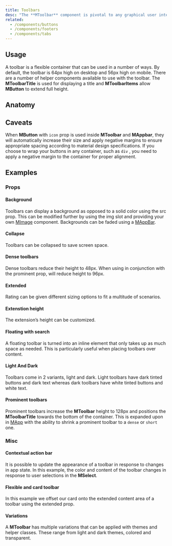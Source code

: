 ```yaml
---
title: Toolbars
desc: "The **MToolbar** component is pivotal to any graphical user interface (GUI), as it generally is the primary source of site navigation.The toolbar component works great in conjunction with [MNavigationDrawer](/components/navigation-drawers) and [MCard](/components/cards)."
related:
  - /components/buttons
  - /components/footers
  - /components/tabs
---
```


## Usage

A toolbar is a flexible container that can be used in a number of ways. By default, the toolbar is 64px high on desktop and 56px high on mobile. 
There are a number of helper components available to use with the toolbar. 
The **MToolbarTitle** is used for displaying a title and **MToolbarItems** allow **MButton** to extend full height.

<toolbars-usage></toolbars-usage>

## Anatomy

## Caveats

<!--alert:warning-->
When **MButton** with `icon` prop is used inside **MToolbar** and **MAppbar**, they will automatically increase their size and apply negative margins to ensure appropriate spacing according to material design specifications.
If you choose to wrap your buttons in any container, such as `div` , you need to apply a negative margin to the container for proper alignment.
<!--/alert:warning-->

## Examples

### Props

#### Background

Toolbars can display a background as opposed to a solid color using the src prop. This can be modified further by using
the img slot and providing your own [MImage](/components/images) component. Backgrounds can be faded using
a [MAppBar](/components/app-bars).

<masa-example file="Examples.components.toolbars.Background"></masa-example>

#### Collapse

Toolbars can be collapsed to save screen space.

<masa-example file="Examples.components.toolbars.Collapse"></masa-example>

#### Dense toolbars

Dense toolbars reduce their height to 48px. When using in conjunction with the prominent prop, will reduce height to 96px.

<masa-example file="Examples.components.toolbars.DenseToolbars"></masa-example>

#### Extended

Rating can be given different sizing options to fit a multitude of scenarios.

<masa-example file="Examples.components.toolbars.Extended"></masa-example>

#### Extenstion height

The extension’s height can be customized.

<masa-example file="Examples.components.toolbars.ExtensitionHeight"></masa-example>

#### Floating with search

A floating toolbar is turned into an inline element that only takes up as much space as needed. This is particularly useful when placing toolbars over content.

<masa-example file="Examples.components.toolbars.FloatingWithSearch"></masa-example>

#### Light And Dark

Toolbars come in 2 variants, light and dark. Light toolbars have dark tinted buttons and dark text whereas dark toolbars have white tinted buttons and white text.

<masa-example file="Examples.components.toolbars.LightAndDark"></masa-example>

#### Prominent toolbars

Prominent toolbars increase the **MToolbar** height to 128px and positions the **MToolbarTitle** towards the bottom of the
container. This is expanded upon in [MApp](/components/application) with the ability to shrink a prominent toolbar
to a `dense` or `short` one.

<masa-example file="Examples.components.toolbars.ProminentToolbars"></masa-example>

### Misc

#### Contextual action bar

It is possible to update the appearance of a toolbar in response to changes in app state. In this example, the color and content of the toolbar changes in response to user selections in the **MSelect**.

<masa-example file="Examples.components.toolbars.ContextualActionBar"></masa-example>

#### Flexible and card toolbar

In this example we offset our card onto the extended content area of a toolbar using the extended prop.

<masa-example file="Examples.components.toolbars.FlexibleAndCardToolbar"></masa-example>

#### Variations

A **MToolbar** has multiple variations that can be applied with themes and helper classes. These range from light and dark themes, colored and transparent.

<masa-example file="Examples.components.toolbars.Variations"></masa-example>
